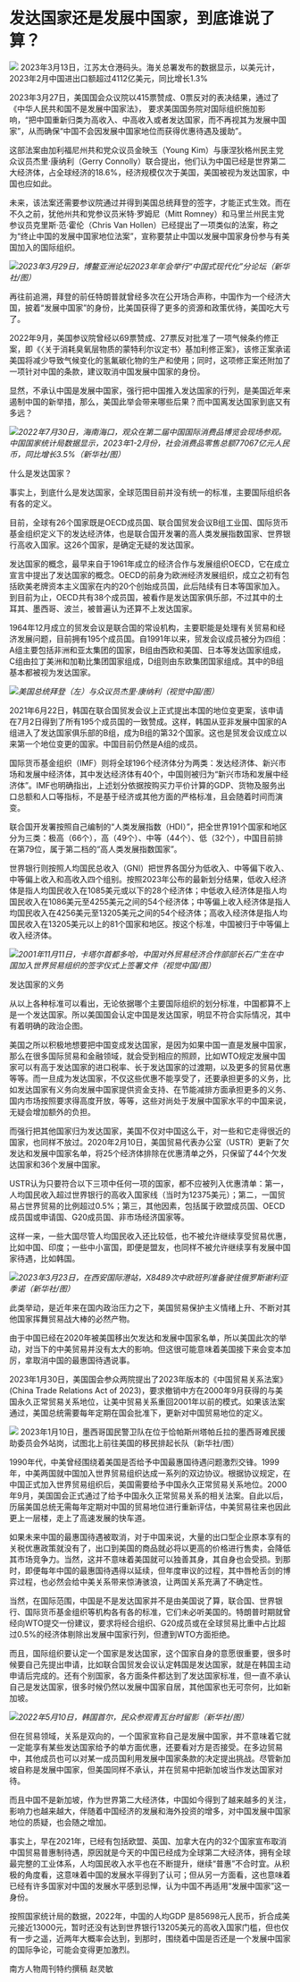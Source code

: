 # 发达国家还是发展中国家，到底谁说了算？

![](https://inews.gtimg.com/om_bt/OGsLPk76HAFNif51lHk4wfy8KchxFHNtXH8XH6atQqTrUAA/1000)
2023年3月13日，江苏太仓港码头。海关总署发布的数据显示，以美元计，2023年2月中国进出口额超过4112亿美元，同比增长1.3%

2023年3月27日，美国国会众议院以415票赞成、0票反对的表决结果，通过了《中华人民共和国不是发展中国家法》，
要求美国国务院对国际组织施加影响，“把中国重新归类为高收入、中高收入或者发达国家，而不再视其为发展中国家”，从而确保“中国不会因发展中国家地位而获得优惠待遇及援助”。

这部法案由加利福尼州共和党众议员金映玉（Young Kim）与康涅狄格州民主党众议员杰里·康纳利（Gerry
Connolly）联合提出，他们认为中国已经是世界第二大经济体，占全球经济的18.6%，经济规模仅次于美国，美国被视为发达国家，中国也应如此。

未来，该法案还需要参议院通过并得到美国总统拜登的签字，才能正式生效。而在不久之前，犹他州共和党参议员米特·罗姆尼（Mitt
Romney）和马里兰州民主党参议员克里斯·范·霍伦（Chris Van
Hollen）已经提出了一项类似的法案，称之为“终止中国的发展中国家地位法案”，宣称要禁止中国以发展中国家身份参与有美国加入的国际组织。

![](https://inews.gtimg.com/om_bt/ObVbGj-HdW8_j4p0uoyFB2pMUHLjuTpn9reJMQWdmkt74AA/1000)_2023年3月29日，博鳌亚洲论坛2023年年会举行“中国式现代化”分论坛（新华社/图）_

再往前追溯，拜登的前任特朗普就曾经多次在公开场合声称，中国作为一个经济大国，披着“发展中国家”的身份，比美国获得了更多的资源和政策优待，美国吃大亏了。

2022年9月，美国参议院曾经以69票赞成、27票反对批准了一项气候条约修正案，即《〈关于消耗臭氧层物质的蒙特利尔议定书〉基加利修正案》，该修正案承诺美国将减少导致气候变化的氢氟碳化物的生产和使用；同时，这项修正案还附加了一项针对中国的条款，建议取消中国发展中国家的身份。

显然，不承认中国是发展中国家，强行把中国推入发达国家的行列，是美国近年来遏制中国的新举措，那么，美国此举会带来哪些后果？而中国离发达国家到底又有多远？

![](https://inews.gtimg.com/om_bt/OqXelvIIbIwDa6REs38EhEvtAvQCQAwFlU7Bxx2wielg8AA/1000)_2022年7月30日，海南海口，观众在第二届中国国际消费品博览会现场参观。中国国家统计局数据显示，2023年1-2月份，社会消费品零售总额77067亿元人民币，同比增长3.5%（新华社/图）_

什么是发达国家？

事实上，到底什么是发达国家，全球范围目前并没有统一的标准，主要国际组织各有各的定义。

目前，全球有26个国家既是OECD成员国、联合国贸发会议B组工业国、国际货币基金组织定义下的发达经济体，也是联合国开发署的高人类发展指数国家、世界银行高收入国家。这26个国家，是确定无疑的发达国家。

发达国家的概念，最早来自于1961年成立的经济合作与发展组织OECD，它在成立宣言中提出了发达国家的概念。OECD的前身为欧洲经济发展组织，成立之初有包括欧美老牌资本主义国家在内的20个创始成员国，此后陆续有日本等国家加入。到目前为止，OECD共有38个成员国，被看作是发达国家俱乐部，不过其中的土耳其、墨西哥、波兰，被普遍认为还算不上发达国家。

1964年12月成立的贸发会议是联合国的常设机构，主要职能是处理有关贸易和经济发展问题，目前拥有195个成员国。自1991年以来，贸发会议成员被分为四组：A组主要包括非洲和亚太集团的国家，B组由西欧和美国、日本等发达国家组成，C组由拉丁美洲和加勒比集团国家组成，D组则由东欧集团国家组成。其中的B组基本都被视为发达国家。

![](https://inews.gtimg.com/om_bt/OaD13ZXDJXSnuk2y4Jbe9dGk0pGU0G3EqkK0eXJdmru-oAA/1000)_美国总统拜登（左）与众议员杰里·康纳利（视觉中国/图）_

2021年6月22日，韩国在联合国贸发会议上正式提出本国的地位变更案，该申请在7月2日得到了所有195个成员国的一致赞成。这样，韩国从亚非发展中国家的A组进入了发达国家俱乐部的B组，成为B组的第32个国家。这也是贸发会议成立以来第一个地位变更的国家。中国目前仍然是A组的成员。

国际货币基金组织（IMF）则将全球196个经济体分为两类：发达经济体、新兴市场和发展中经济体，其中发达经济体有40个，中国则被归为“新兴市场和发展中经济体”。IMF也明确指出，上述划分依据按购买力平价计算的GDP、货物及服务出口总额和人口等指标，不是基于经济或其他方面的严格标准，且会随着时间而演变。

联合国开发署按照自己编制的“人类发展指数（HDI）”，把全世界191个国家和地区分为三类：极高（66个），高（49个）、中等（44个）、低（32个），中国目前排在第79位，属于第二档的“高人类发展指数国家”。

世界银行则按照人均国民总收入（GNI）把世界各国分为低收入、中等偏下收入、中等偏上收入和高收入四个组别。按照2023年公布的最新划分结果，低收入经济体是指人均国民收入在1085美元或以下的28个经济体；中低收入经济体是指人均国民收入在1086美元至4255美元之间的54个经济体；中等偏上收入经济体是指人均国民收入在4256美元至13205美元之间的54个经济体；高收入经济体是指人均国民收入在13205美元以上的81个国家和地区。按这个标准，中国被归于中等偏上收入经济体。

![](https://inews.gtimg.com/om_bt/O0WlwydaFaeCzX2GRP1lfxzEzPgjCRCb9cstVEA6r3shwAA/1000)_2001年11月11日，卡塔尔首都多哈，中国对外贸易经济合作部部长石广生在中国加入世界贸易组织的签字仪式上签署文件（视觉中国/图）_

发达国家的义务

从以上各种标准可以看出，无论依据哪个主要国际组织的划分标准，中国都算不上是一个发达国家。所以美国国会认定中国是发达国家，明显不符合实际情况，其中有着明确的政治企图。

美国之所以积极地想要把中国变成发达国家，是因为如果中国一直是发展中国家，那么在很多国际贸易和金融领域，就会受到相应的照顾，比如WTO规定发展中国家可以有高于发达国家的进口税率、长于发达国家的过渡期，以及更多的贸易优惠等等。而一旦成为发达国家，不仅这些优惠不能享受了，还要承担更多的义务，比如发达国家有义务向发展中国家提供资金支持、在节能减排方面承担更多的义务、国内市场按照要求得高度开放，等等，这些对尚处于发展中国家水平的中国来说，无疑会增加额外的负担。

而强行把其他国家归为发达国家，美国不仅对中国这么干，对一些和它走得很近的国家，也同样不放过。2020年2月10日，美国贸易代表办公室（USTR）更新了欠发达和发展中国家名单，将25个经济体排除在优惠清单之外，只保留了44个欠发达国家和36个发展中国家。

USTR认为只要符合以下三项中任何一项的国家，都不应被列入优惠清单：第一，人均国民收入超过世界银行的高收入国家线（当时为12375美元）；第二，一国贸易占世界贸易的比例超过0.5%；第三，其他因素，包括属于欧盟成员国、OECD成员国或申请国、G20成员国、非市场经济国家等。

这样一来，一些大国尽管人均国民收入还比较低，也不被允许继续享受贸易优惠，比如中国、印度；一些中小富国，即便是盟友，也同样不被允许继续享有发展中国家待遇，比如韩国。

![](https://inews.gtimg.com/om_bt/O_JZSVLTFOq6uQlJODiVH8UlO1zlpaDrDhss9UIZ2_z9AAA/1000)_2023年3月23日，在西安国际港站，X8489次中欧班列准备驶往俄罗斯谢利亚季诺（新华社/图）_

此类举动，是近年来在国内政治压力之下，美国贸易保护主义情绪上升、不断对其他国家挥舞贸易战大棒的必然产物。

由于中国已经在2020年被美国移出欠发达和发展中国家名单，所以美国此次的举动，对当下的中美贸易并没有太大的影响。但这很可能意味着美国接下来会变本加厉，拿取消中国的最惠国待遇说事。

2023年1月30日，美国国会参众两院提出了2023年版本的《中国贸易关系法案》(China Trade Relations Act of
2023)，要求撤销中方在2000年9月获得的与美国永久正常贸易关系地位，让美中贸易关系重回2001年以前的模式。如果该法案通过，美国总统需要每年定期在国会批准下，更新对中国贸易地位的定义。

![](https://inews.gtimg.com/om_bt/OqKa5znplRAsTR4BFSfTKxoqzAfvFWkBMH3KETEmxtdu4AA/1000)
2023年1月10日，墨西哥国民警卫队在位于恰帕斯州塔帕丘拉的墨西哥难民援助委员会外站岗，试图北上前往美国的移民排起长队（新华社/图）

1990年代，中美曾经围绕着美国是否给予中国最惠国待遇问题激烈交锋。1999年，中美两国就中国加入世界贸易组织达成一系列的双边协议。根据协议规定，在中国正式加入世界贸易组织后，美国需要给予中国永久正常贸易关系地位。2000年9月，美国国会正式通过了给予中国永久正常贸易关系的相关法案。自此以后，历届美国总统无需每年定期对中国的贸易地位进行重新评估，中美贸易往来也因此更上一层楼，走上了高速发展的快车道。

如果未来中国的最惠国待遇被取消，对于中国来说，大量的出口型企业原本享有的关税优惠政策就没有了，出口到美国的商品就必将以更高的价格进行售卖，会降低其市场竞争力。当然，这并不意味着美国就可以独善其身，其自身也会受损。到那时，即便每年中国的最惠国待遇得以延续，但年度审议的过程，其中唇枪舌剑的博弈过程，也必然会给中美关系带来惊涛骇浪，让两国关系充满了不确定性。

当然，在国际范围，中国是不是发达国家并不是由美国说了算，联合国、世界银行、国际货币基金组织等机构各有各的标准，它们未必听美国的。特朗普时期就曾经向WTO提交一份建议，要求将经合组织、G20成员或在全球贸易比重中占比超过0.5%的经济体剔除出发展中国家行列，但遭到WTO方面拒绝。

而且，国际组织要认定一个国家是发达国家，这个国家自身的意愿很重要，很多时候要自己先提出申请，比如联合国贸发会议认定韩国是发达国家，就是在韩国主动申请后完成的。还有个别国家，各方面条件都达到了发达国家标准，但一直不承认自己是发达国家，很多时候仍然以发展中国家自居，其他国家也无可奈何，比如新加坡。

![](https://inews.gtimg.com/om_bt/OoYiL0vrwFyaYwzC3LCT6xtmIwyjx4EDkVfnkABcvmaAQAA/1000)_2022年5月10日，韩国首尔，民众参观青瓦台时留影（新华社/图）_

但在贸易领域，关系是双向的，一个国家宣称自己是发展中国家，并不意味着它就一定能享有某些发达国家给予的单方面优惠，还要看对方是否接受。在多边贸易中，其他成员也可以对某一成员国利用发展中国家条款的决定提出挑战。尽管新加坡自称是发展中国家，但美国同样不承认，并在贸易中把新加坡当作发达国家对待。

而且中国不是新加坡，作为世界第二大经济体，中国如今得到了越来越多的关注，影响力也越来越大，伴随着中国经济的发展和海外投资的增多，对中国发展中国家地位的质疑，也会随之增加。

事实上，早在2021年，已经有包括欧盟、英国、加拿大在内的32个国家宣布取消中国贸易普惠制待遇，原因就是今天的中国已经成为全球第二大经济体，拥有全球最完整的工业体系，人均国民收入水平也在不断提升，继续“普惠”不合时宜。从积极的角度看，这意味着中国的发展水平得到了认可；但从另一方面看，这也意味着已经有许多国家对中国的发展水平感到忌惮，认为中国不再适用“发展中国家”这一身份。

按照国家统计局的数据，2022年，中国的人均GDP
是85698元人民币，折合成美元接近13000元，暂时还没有达到世界银行13205美元的高收入国家门槛，但也仅有一步之遥，近两年大概率会达到，到那时，围绕着中国是否还是一个发展中国家的国际争论，可能会变得更加激烈。

南方人物周刊特约撰稿 赵灵敏

